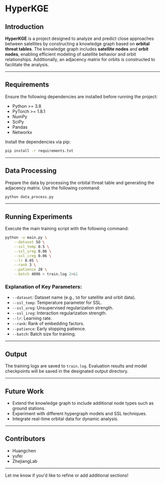 # **HyperKGE**

## **Introduction**

**HyperKGE** is a project designed to analyze and predict close approaches between satellites by constructing a knowledge graph based on **orbital threat tables**. The knowledge graph includes **satellite nodes** and **orbit nodes**, enabling efficient modeling of satellite behavior and orbit relationships. Additionally, an adjacency matrix for orbits is constructed to facilitate the analysis.



---

## **Requirements**

Ensure the following dependencies are installed before running the project:

- Python >= 3.8
- PyTorch >= 1.8.1
- NumPy
- SciPy
- Pandas
- Networkx

Install the dependencies via pip:

```bash
pip install -r requirements.txt
```

---

## **Data Processing**

Prepare the data by processing the orbital threat table and generating the adjacency matrix. Use the following command:

```bash
python data_process.py
```

---

## **Running Experiments**

Execute the main training script with the following command:

```bash
python -u main.py \
    --dataset SO \
    --ssl_temp 0.5 \
    --ssl_ureg 0.06 \
    --ssl_ireg 0.06 \
    --lr 0.05 \
    --rank 3 \
    --patience 20 \
    --batch 4096 > train.log 2>&1
```

### Explanation of Key Parameters:
- `--dataset`: Dataset name (e.g., `SO` for satellite and orbit data).
- `--ssl_temp`: Temperature parameter for SSL.
- `--ssl_ureg`: Unsupervised regularization strength.
- `--ssl_ireg`: Interaction regularization strength.
- `--lr`: Learning rate.
- `--rank`: Rank of embedding factors.
- `--patience`: Early stopping patience.
- `--batch`: Batch size for training.

---

## **Output**

The training logs are saved to `train.log`. Evaluation results and model checkpoints will be saved in the designated output directory.

---

## **Future Work**

- Extend the knowledge graph to include additional node types such as ground stations.
- Experiment with different hypergraph models and SSL techniques.
- Integrate real-time orbital data for dynamic analysis.

---

## **Contributors**

- Huangchen
- yufei
- ZhejiangLab

---

Let me know if you'd like to refine or add additional sections!